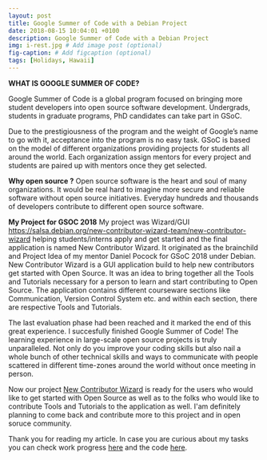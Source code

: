 ```yaml
---
layout: post
title: Google Summer of Code with a Debian Project
date: 2018-08-15 10:04:01 +0100
description: Google Summer of Code with a Debian Project
img: i-rest.jpg # Add image post (optional)
fig-caption: # Add figcaption (optional)
tags: [Holidays, Hawaii]
---
```




**WHAT IS GOOGLE SUMMER OF CODE?**

Google Summer of Code is a global program focused on bringing more student developers into open source software development.
Undergrads, students in graduate programs, PhD candidates can take part in GSoC.

Due to the prestigiousness of the program and the weight of Google’s name to go with it, acceptance into the program is no easy task.
GSoC is based on the model of different organizations providing projects for students all around the world. Each organization assign mentors for every project and students are paired up with mentors once they get selected.

**Why open source ?**
Open source software is the heart and soul of many organizations. It would be real hard to imagine more secure and reliable software without open source initiatives. Everyday hundreds and thousands of developers contribute to different open source software.

**My Project for GSOC 2018**
My project was Wizard/GUI https://salsa.debian.org/new-contributor-wizard-team/new-contributor-wizard helping students/interns apply and get started and the final application is named New Contributor Wizard. It originated as the brainchild and Project Idea of my mentor Daniel Pocock for GSoC 2018 under Debian. 
New Contributor Wizard is a GUI application build to help new contributors get started with Open Source. It was an idea to bring together all the Tools and Tutorials necessary for a person to learn and start contributing to Open Source. 
The application contains different courseware sections like Communication, Version Control System etc. and within each section, there are respective Tools and Tutorials.

The last evaluation phase had been reached and it marked the end of this great experience. I succesfully finished Google Summer of Code! The learning experience in large-scale open source projects is truly unparalleled. Not only do you improve your coding skills but also nail a whole bunch of other technical skills and ways to communicate with people scattered in different time-zones around the world without once meeting in person.

Now our project [New Contributor Wizard](https://salsa.debian.org/new-contributor-wizard-team/new-contributor-wizard) is ready for the users who would like to get started with Open Source as well as to the folks who would like to contribute Tools and Tutorials to the application as well.
I'am definitely planning to come back and contribute more to this project and in open soruce community. 

Thank you for reading my article. In case you are curious about my tasks you can check work progress [here](https://wiki.debian.org/ElenaGjevukaj) and the code [here](https://salsa.debian.org/users/ElenaGjevukaj-guest/projects).


